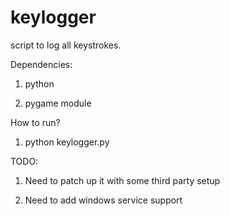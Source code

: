 keylogger
=========

script to log all keystrokes.


Dependencies:

1. python

2. pygame module


How to run?

1. python keylogger.py


TODO:

1. Need to patch up it with some third party setup 

2. Need to add windows service support

